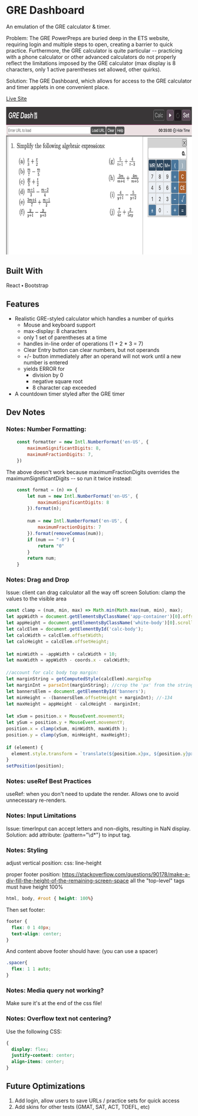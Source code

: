 # GRE Dashboard
An emulation of the GRE calculator & timer.

Problem: The GRE PowerPreps are buried deep in the ETS website, requiring login and multiple steps to open, creating a barrier to quick practice. Furthermore, the GRE calculator is quite particular -- practicing with a phone calculator or other advanced calculators do not properly reflect the limitations imposed by the GRE calculator (max display is 8 characters, only 1 active parentheses set allowed, other quirks).

Solution: The GRE Dashboard, which allows for access to the GRE calculator and timer applets in one convenient place.

[Live Site](https://tylersernett.github.io/grecalc/)

<img src="./readme/gredash.png" alt="gre dash screenshot" height="400"/>

## Built With
React ⬩ Bootstrap

## Features
* Realistic GRE-styled calculator which handles a number of quirks
  * Mouse and keyboard support
  * max-display: 8 characters
  * only 1 set of parentheses at a time
  * handles in-line order of operations (1 + 2 * 3 = 7)
  * Clear Entry button can clear numbers, but not operands
  * +/- button immediately after an operand will not work until a new number is entered
  * yields ERROR for
    * division by 0
    * negative square root
    * 8 character cap exceeded
* A countdown timer styled after the GRE timer

## Dev Notes
### Notes: Number Formatting:

```javascript
    const formatter = new Intl.NumberFormat('en-US', {
        maximumSignificantDigits: 8,
        maximumFractionDigits: 7,
    })
```
The above doesn't work because maximumFractionDigits overrides the maximumSignificantDigits -- so run it twice instead:

```javascript
    const format = (n) => {
        let num = new Intl.NumberFormat('en-US', {
            maximumSignificantDigits: 8
        }).format(n);

        num = new Intl.NumberFormat('en-US', {
            maximumFractionDigits: 7
        }).format(removeCommas(num));
        if (num == "-0") {
            return "0"
        }
        return num;
    }
```

### Notes: Drag and Drop
Issue: client can drag calculator all the way off screen
Solution: clamp the values to the visible area

```Javascript
const clamp = (num, min, max) => Math.min(Math.max(num, min), max);
let appWidth = document.getElementsByClassName('app-container')[0].offsetWidth;
let appHeight = document.getElementsByClassName('white-body')[0].scrollHeight
let calcElem = document.getElementById('calc-body'); 
let calcWidth = calcElem.offsetWidth; 
let calcHeight = calcElem.offsetHeight; 

let minWidth = -appWidth + calcWidth + 10;
let maxWidth = appWidth - coords.x - calcWidth;

//account for calc body top margin:
let marginString = getComputedStyle(calcElem).marginTop
let marginInt = parseInt(marginString); //crop the 'px' from the string & convert to integer
let bannersElem = document.getElementById('banners');
let minHeight = -(bannersElem.offsetHeight + marginInt); //-134
let maxHeight = appHeight - calcHeight - marginInt;

let xSum = position.x + MouseEvent.movementX;
let ySum = position.y + MouseEvent.movementY;
position.x = clamp(xSum, minWidth, maxWidth );
position.y = clamp(ySum, minHeight, maxHeight);

if (element) {
  element.style.transform = `translate(${position.x}px, ${position.y}px)`;
}
setPosition(position);
```

### Notes: useRef Best Practices
useRef: when you don't need to update the render. Allows one to avoid unnecessary re-renders.

### Notes: Input Limitations
Issue: timerInput can accept letters and non-digits, resulting in NaN display.
Solution: add attribute: {pattern="\d*"} to input tag.

### Notes: Styling
adjust vertical position:
    css: line-height

proper footer position:
https://stackoverflow.com/questions/90178/make-a-div-fill-the-height-of-the-remaining-screen-space
all the "top-level" tags must have height 100%
```css
html, body, #root { height: 100%}
```

Then set footer:
```css
footer {
  flex: 0 1 40px;
  text-align: center;
}
```
And content above footer should have: (you can use a spacer)
```css
.spacer{
  flex: 1 1 auto;
}
```

### Notes: Media query not working?
Make sure it's at the end of the css file!

### Notes: Overflow text not centering?
Use the following CSS:
```css
{
  display: flex;
  justify-content: center;
  align-items: center;
}
```

## Future Optimizations

1. Add login, allow users to save URLs / practice sets for quick access
2. Add skins for other tests (GMAT, SAT, ACT, TOEFL, etc)